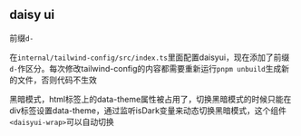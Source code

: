 ## daisy ui

前缀`d-`

在`internal/tailwind-config/src/index.ts`里面配置daisyui，现在添加了前缀`d-`作区分。每次修改tailwind-config的内容都需要重新运行`pnpm unbuild`生成新的文件，否则代码不生效

黑暗模式，html标签上的data-theme属性被占用了，切换黑暗模式的时候只能在div标签设置data-theme，通过监听isDark变量来动态切换黑暗模式，这个组件`<daisyui-wrap>`可以自动切换
